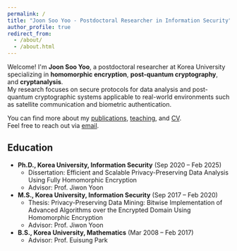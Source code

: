 ```yaml
---
permalink: /
title: "Joon Soo Yoo - Postdoctoral Researcher in Information Security"
author_profile: true
redirect_from: 
  - /about/
  - /about.html
---
```


Welcome! I'm **Joon Soo Yoo**, a postdoctoral researcher at Korea University specializing in **homomorphic encryption**, **post-quantum cryptography**, and **cryptanalysis**.  
My research focuses on secure protocols for data analysis and post-quantum cryptographic systems applicable to real-world environments such as satellite communication and biometric authentication.

You can find more about my [publications](/publications/), [teaching](/teaching/), and [CV](/cv/).  
Feel free to reach out via [email](mailto:sandiegojs@gmail.com).

## Education

* **Ph.D., Korea University, Information Security** (Sep 2020 – Feb 2025)
  * Dissertation: Efficient and Scalable Privacy-Preserving Data Analysis Using Fully Homomorphic Encryption
  * Advisor: Prof. Jiwon Yoon
* **M.S., Korea University, Information Security** (Sep 2017 – Feb 2020)
  * Thesis: Privacy-Preserving Data Mining: Bitwise Implementation of Advanced Algorithms over the Encrypted Domain Using Homomorphic Encryption
  * Advisor: Prof. Jiwon Yoon
* **B.S., Korea University, Mathematics** (Mar 2008 – Feb 2017)
  * Advisor: Prof. Euisung Park
